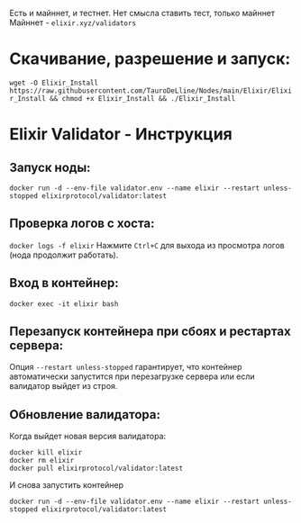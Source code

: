 Есть и майннет, и тестнет. Нет смысла ставить тест, только майннет
Майннет - ```elixir.xyz/validators```


# Скачивание, разрешение и запуск:
```wget -O Elixir_Install https://raw.githubusercontent.com/TauroDeLline/Nodes/main/Elixir/Elixir_Install && chmod +x Elixir_Install && ./Elixir_Install```

# Elixir Validator - Инструкция

## Запуск ноды:

```docker run -d --env-file validator.env --name elixir --restart unless-stopped elixirprotocol/validator:latest```

## Проверка логов с хоста: 

```docker logs -f elixir```
Нажмите `Ctrl+C` для выхода из просмотра логов (нода продолжит работать).

## Вход в контейнер:

```docker exec -it elixir bash```

## Перезапуск контейнера при сбоях и рестартах сервера:

Опция `--restart unless-stopped` гарантирует, что контейнер автоматически запустится при перезагрузке сервера или если валидатор выйдет из строя.

## Обновление валидатора:

Когда выйдет новая версия валидатора:
```
docker kill elixir
docker rm elixir
docker pull elixirprotocol/validator:latest
```
И снова запустить контейнер

```docker run -d --env-file validator.env --name elixir --restart unless-stopped elixirprotocol/validator:latest```
